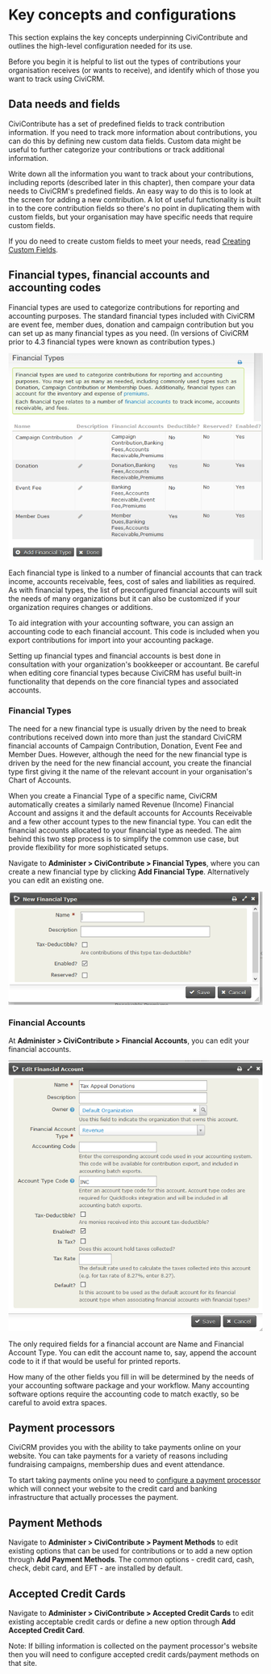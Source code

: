 # Key concepts and configurations

This section explains the key concepts underpinning CiviContribute and outlines the high-level configuration needed for its use.

Before you begin it is helpful to list out the types of contributions your organisation receives (or wants to receive), and identify which of those you want to track using CiviCRM.

## Data needs and fields

CiviContribute has a set of predefined fields to track contribution
information. If you need to track more information about contributions,
you can do this by defining new custom data fields. Custom data might be
useful to further categorize your contributions or track additional
information.

Write down all the information you want to track about your
contributions, including reports (described later in this chapter), then
compare your data needs to CiviCRM's predefined fields. An easy way to
do this is to look at the screen for adding a new contribution. A lot
of useful functionality is built in to the core contribution fields so
there's no point in duplicating them with custom fields, but your
organisation may have specific needs that require custom fields.

If you do need to create custom fields to meet your needs, read [Creating Custom Fields](../organising-your-data/creating-custom-fields).


## Financial types, financial accounts and accounting codes

Financial types are used to categorize contributions for reporting and
accounting purposes. The standard financial types included with CiviCRM are
event fee, member dues, donation and campaign contribution but you can set up
as many financial types as you need. (In versions of CiviCRM prior to 4.3
financial types were known as contribution types.)

![Screenshot of Financial Types](../img/civicontribute-financial-types-view-screen.png)

Each financial type is linked to a number of financial accounts that can track
income, accounts receivable, fees, cost of sales and liabilities as required.
As with financial types, the list of preconfigured financial
accounts will suit the needs of many organizations but it can also be customized
if your organization requires changes or additions.

To aid integration with your accounting software, you can assign an
accounting code to each financial account. This code is included when you
export contributions for import into your accounting package.

Setting up financial types and financial accounts is best done in consultation
with your organization's bookkeeper or accountant. Be careful when editing core
financial types because CiviCRM has useful built-in functionality that depends
on the core financial types and associated accounts.

### Financial Types

The need for a new financial type is usually driven by the need to break
contributions received down into more than just the standard CiviCRM financial
accounts of Campaign Contribution, Donation, Event Fee and Member Dues.
However, although the need for the new financial type is driven by the need
for the new financial account, you create the financial type first giving it
the name of the relevant account in your organisation's Chart of Accounts.

When you create a Financial Type of a specific name, CiviCRM automatically
creates a similarly named Revenue (Income) Financial Account and assigns it and
the default accounts for Accounts Receivable and a few other account types to
the new financial type. You can edit the financial accounts allocated to your
financial type as needed.  The aim behind this two step process is to simplify
the common use case, but provide flexibility for more sophisticated
setups.

Navigate to **Administer > CiviContribute > Financial Types**, where you can
create a new financial type by clicking **Add Financial Type**. Alternatively
you can edit an existing one.

![Adding Financial Type](../img/civicontribute-financial-types-add-new.png)

### Financial Accounts

At **Administer > CiviContribute > Financial Accounts**, you can edit your
financial accounts.

![Editing Financial Account](../img/civicontribute-financial-account-edit.png)

The only required fields for a financial account are Name and Financial Account
Type.  You can edit the account name to, say, append the account code to it if
that would be useful for printed reports.

How many of the other fields you fill in will be determined by the needs of
your accounting software package and your workflow. Many accounting software
options require the accounting code to match exactly, so be careful to avoid
extra spaces.

## **Payment processors**

CiviCRM provides you with the ability to take payments online on your
website. You can take payments for a variety of reasons including
fundraising campaigns, membership dues and event attendance.

To start taking payments online you need to [configure a payment processor](../contributions/payment-processors)
which will connect your website to the credit card and banking
infrastructure that actually processes the payment.

## **Payment Methods**

Navigate to **Administer > CiviContribute > Payment Methods** to
edit existing options that can be used for contributions or to add a new
option through **Add Payment Methods**. The common options - credit
card, cash, check, debit card, and EFT - are installed by default.

## **Accepted Credit Cards**

Navigate to **Administer > CiviContribute > Accepted Credit Cards** to
edit existing acceptable credit cards or define a new option through
**Add Accepted Credit Card**.

Note: If billing information is collected on the payment processor's website
then you will need to configure accepted credit cards/payment methods on that
site.
